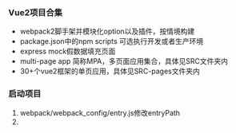 ### Vue2项目合集
- webpack2脚手架并模块化option以及插件，按情境构建
- package.json中的npm scripts 可选执行开发或者生产环境
- express mock假数据填充页面
- multi-page app 简称MPA，多页面应用集合，具体见SRC文件夹内
- 30+个vue2框架的单页应用，具体见SRC-pages文件夹内


### 启动项目
1. webpack/webpack_config/entry.js修改entryPath
2. 